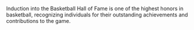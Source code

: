 Induction into the Basketball Hall of Fame is one of the highest honors in basketball, recognizing individuals for their outstanding achievements and contributions to the game.
